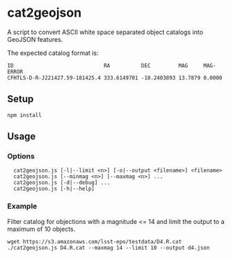 cat2geojson
===

A script to convert ASCII white space separated object catalogs into GeoJSON features.

The expected catalog format is:
 
    ID                             RA          DEC         MAG     MAG-ERROR
    CFHTLS-D-R-J221427.59-181425.4 333.6149701 -18.2403893 13.7879 0.0000

Setup
--

    npm install

Usage
--

### Options

```
  cat2geojson.js [-l|--limit <n>] [-o|--output <filename>] <filename>
  cat2geojson.js [--minmag <n>] [--maxmag <n>] ...
  cat2geojson.js [-d|--debug] ...
  cat2geojson.js [-h|--help]
```

### Example

Filter catalog for objections with a magnitude <= 14 and limit the output to a
maximum of 10 objects.

    wget https://s3.amazonaws.com/lsst-epo/testdata/D4.R.cat
    ./cat2geojson.js D4.R.cat --maxmag 14 --limit 10 --output d4.json
